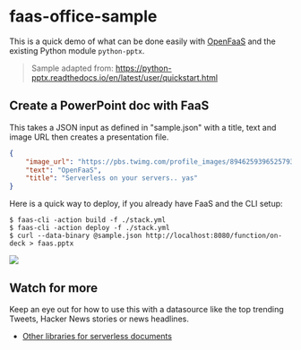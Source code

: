 # faas-office-sample

This is a quick demo of what can be done easily with [OpenFaaS](https://github.com/alexellis/faas) and the existing Python module `python-pptx`.

> Sample adapted from: https://python-pptx.readthedocs.io/en/latest/user/quickstart.html

## Create a PowerPoint doc with FaaS

This takes a JSON input as defined in "sample.json" with a title, text and image URL then creates a presentation file.

```json
{
    "image_url": "https://pbs.twimg.com/profile_images/894625939652579328/Cmbsq0OP_400x400.jpg",
    "text": "OpenFaaS",
    "title": "Serverless on your servers.. yas"
}
```

Here is a quick way to deploy, if you already have FaaS and the CLI setup:

```
$ faas-cli -action build -f ./stack.yml 
$ faas-cli -action deploy -f ./stack.yml 
$ curl --data-binary @sample.json http://localhost:8080/function/on-deck > faas.pptx
```

![](https://pbs.twimg.com/media/DH6GSXdXcAAngBB.jpg)

## Watch for more

Keep an eye out for how to use this with a datasource like the top trending Tweets, Hacker News stories or news headlines.

* [Other libraries for serverless documents](https://gist.github.com/alexellis/33f946ea83607ed074df7e282c65be6a)


